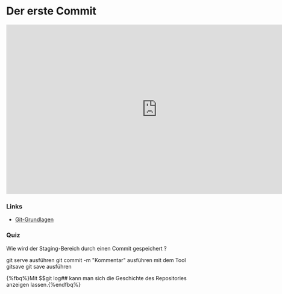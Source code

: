 # Der erste Commit

<iframe width="800" height="450" src="https://www.youtube-nocookie.com/embed/CaCDWK5PdEI?showinfo=0" frameborder="0" allowfullscreen></iframe>

### Links

* [Git-Grundlagen](https://git-scm.com/book/de/v1/Git-Grundlagen-%C3%84nderungen-am-Repository-nachverfolgen)

### Quiz

<quiz name="">
    <question>
        <p>Wie wird der Staging-Bereich durch einen Commit gespeichert ?</p>
        <answer>git serve ausführen</answer>
        <answer correct>git commit -m "Kommentar" ausführen</answer>
        <answer>mit dem Tool gitsave</answer>
        <answer>git save ausführen</answer>
    </question>
</quiz>

{%fbq%}Mit $$git log## kann man sich die Geschichte des Repositories anzeigen lassen.{%endfbq%}

